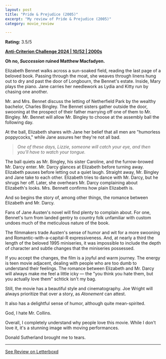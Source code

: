 ```yaml
---
layout: post
title: "Pride & Prejudice (2005)"
excerpt: "My review of Pride & Prejudice (2005)"
category: movie_review

---
```


**Rating:** 3.5/5

<b><a href="https://boxd.it/qBmUY/detail" rel="nofollow">Anti-Criterion Challenge 2024 | 10/52 | 2000s</a></b>

<b>Oh no, <i>Succession</i> ruined Matthew Macfadyen.</b>

Elizabeth Bennet walks across a sun-soaked field, reading the last page of a beloved book. Passing through the moat, she weaves through linens hung out to dry and past the door of Longbourn, the Bennet's estate. Inside, Mary plays the piano. Jane carries her needlework as Lydia and Kitty run by chasing one another.

Mr. and Mrs. Bennet discuss the letting of Netherfield Park by the wealthy bachelor, Charles Bingley. The Bennet sisters gather outside the door, swooning at the prospect of their father marrying off one of them to Mr. Bingley. Mr. Bennet will allow Mr. Bingley to choose at the assembly ball the following day.

At the ball, Elizabeth shares with Jane her belief that all men are "humorless poppycocks," while Jane assures her they're not all bad.

<blockquote><i>One of these days, Lizzie, someone will catch your eye, and then you'll have to watch your tongue.</i></blockquote>The ball quiets as Mr. Bingley, his sister Caroline, and the furrow-browed Mr. Darcy enter. Mr. Darcy glances at Elizabeth before turning away. Elizabeth pauses before letting out a quiet laugh. Straight away, Mr. Bingley and Jane take to each other. Elizabeth tries to dance with Mr. Darcy, but he shrugs her off. Later, she overhears Mr. Darcy complaining about Elizabeth's looks. Mrs. Bennett confirms how plain Elizabeth is.

And so begins the story of, among other things, the romance between Elizabeth and Mr. Darcy.

Fans of Jane Austen's novel will find plenty to complain about. For one, Bennet's turn from landed gentry to country folk unfamiliar with custom undoes much of the meticulous nature of the book.

The filmmakers trade Austen's sense of humor and wit for a more swooning and Romantic-with-a-capital-R expressiveness. And, at nearly a third the length of the beloved 1995 miniseries, it was impossible to include the depth of character and subtle changes that the miniseries possessed.

If you accept the changes, the film is a joyful and warm journey. The energy is teen movie adjacent, dealing with people who are too dumb to understand their feelings. The romance between Elizabeth and Mr. Darcy will always make me feel a little icky — the "you think you hate them, but you actually love them" schtick isn't my bag.

Still, the movie has a beautiful style and cinematography. Joe Wright will always prioritize that over a story, as <i>Atonement</i> can attest.

It also has a delightful sense of humor, although quite mean-spirited.

God, I hate Mr. Collins.

Overall, I completely understand why people love this movie. While I don't love it, it's a stunning image with moving performances.

Donald Sutherland brought me to tears.

<hr>

[See Review on Letterboxd](https://boxd.it/5Z8ROD)
